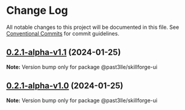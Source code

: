 # Change Log

All notable changes to this project will be documented in this file.
See [Conventional Commits](https://conventionalcommits.org) for commit guidelines.

## [0.2.1-alpha-v1.1](https://github.com/PAST3LLE/past3lle-monorepo/compare/@past3lle/skillforge-ui@0.2.1-alpha-v1.0...@past3lle/skillforge-ui@0.2.1-alpha-v1.1) (2024-01-25)

**Note:** Version bump only for package @past3lle/skillforge-ui





## [0.2.1-alpha-v1.0](https://github.com/PAST3LLE/past3lle-monorepo/compare/@past3lle/skillforge-ui@0.2.0...@past3lle/skillforge-ui@0.2.1-alpha-v1.0) (2024-01-25)

**Note:** Version bump only for package @past3lle/skillforge-ui
